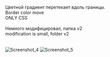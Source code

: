 Цветной градиент перетекает вдоль границы.
<br>
Border color move
<br>
ONLY CSS
<br>
<br>
Немного модифицировал, папка v2
<br>
modification is small, folder v2
<br>
<br>
<br>
![Screenshot_4](https://user-images.githubusercontent.com/104467944/178524294-f7263bc9-4525-4459-9dfc-b6b590c75204.jpg)
![Screenshot_5](https://user-images.githubusercontent.com/104467944/178590119-f527b2e2-c70a-4a59-9165-5059e1a0cf31.jpg)
